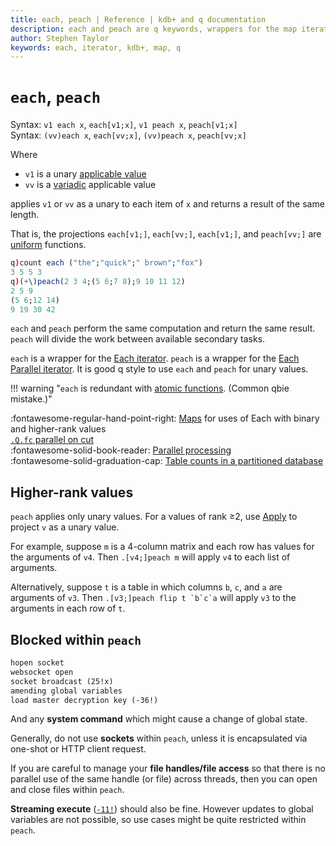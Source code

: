 ```yaml
---
title: each, peach | Reference | kdb+ and q documentation
description: each and peach are q keywords, wrappers for the map iterators Each and Each Parallel.
author: Stephen Taylor
keywords: each, iterator, kdb+, map, q
---
```

# `each`, `peach`




Syntax: `v1 each x`, `each[v1;x]`, `v1 peach x`, `peach[v1;x]`  
Syntax: `(vv)each x`, `each[vv;x]`, `(vv)peach x`, `peach[vv;x]`

Where 

-   `v1` is a unary [applicable value](../basics/glossary.md#applicable-value)
-   `vv` is a [variadic](../basics/variadic.md) applicable value 

applies `v1` or `vv` as a unary to each item of `x` and returns a result of the same length.

That is, the projections `each[v1;]`, `each[vv;]`, `each[v1;]`, and `peach[vv;]` are [uniform](../basics/glossary.md#uniform-function) functions.

```q
q)count each ("the";"quick";" brown";"fox")
3 5 5 3
q)(+\)peach(2 3 4;(5 6;7 8);9 10 11 12)
2 5 9
(5 6;12 14)
9 19 30 42
```

`each` and `peach` perform the same computation and return the same result. 
`peach` will divide the work between available secondary tasks. 

`each` is a wrapper for the [Each iterator](maps.md#each). 
`peach` is a wrapper for the [Each Parallel iterator](maps.md#each-parallel). 
It is good q style to use `each` and `peach` for unary values. 

!!! warning "`each` is redundant with [atomic functions](../basics/atomic.md). (Common qbie mistake.)"

:fontawesome-regular-hand-point-right:
[Maps](maps.md) for uses of Each with binary and higher-rank values  
[`.Q.fc` parallel on cut](dotq.md#qfc-parallel-on-cut)<br>
:fontawesome-solid-book-reader:
[Parallel processing](../basics/peach.md)<br>
:fontawesome-solid-graduation-cap:
[Table counts in a partitioned database](../kb/partition.md#table-counts)


## Higher-rank values

`peach` applies only unary values. 
For a values of rank ≥2, use [Apply](apply.md) to project `v` as a unary value. 

For example, suppose `m` is a 4-column matrix and each row has values for the arguments of `v4`. Then `.[v4;]peach m` will apply `v4` to each list of arguments. 

Alternatively, suppose `t` is a table in which columns `b`, `c`, and `a` are arguments of `v3`. Then ``.[v3;]peach flip t `b`c`a`` will apply `v3` to the arguments in each row of `t`.



## Blocked within `peach`

```txt
hopen socket
websocket open
socket broadcast (25!x)
amending global variables
load master decryption key (-36!)
```

And any **system command** which might cause a change of global state.

Generally, do not use **sockets** within `peach`, unless it is encapsulated via one-shot or HTTP client request.

If you are careful to manage your **file handles/file access** so that there is no parallel use of the same handle (or file) across threads, then you can open and close files within `peach`.

**Streaming execute** ([`-11!`](../basics/internal.md#-11-streaming-execute)) should also be fine. However updates to global variables are not possible, so use cases might be quite restricted within `peach`.